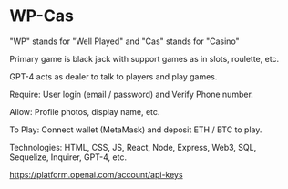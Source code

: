 # WP-Cas

"WP" stands for "Well Played" and "Cas" stands for "Casino" 

Primary game is black jack with support games as in slots, roulette, etc.

GPT-4 acts as dealer to talk to players and play games.

Require: User login (email / password) and Verify Phone number. 

Allow: Profile photos, display name, etc.

To Play: Connect wallet (MetaMask) and deposit ETH / BTC to play.

Technologies: HTML, CSS, JS, React, Node, Express, Web3, SQL, Sequelize, Inquirer, GPT-4, etc.

https://platform.openai.com/account/api-keys